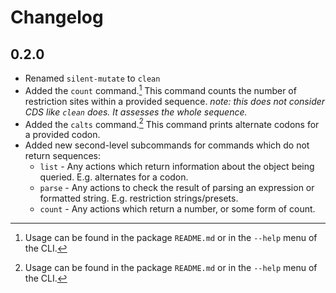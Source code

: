 # Changelog

## 0.2.0

-   Renamed `silent-mutate` to `clean`
-   Added the `count` command.[^1] This command counts the number of restriction sites within a provided sequence.
    _note: this does not consider CDS like `clean` does. It assesses the whole sequence._
-   Added the `calts` command.[^1] This command prints alternate codons for a provided codon.
-   Added new second-level subcommands for commands which do not return sequences:
    -   `list` - Any actions which return information about the object being queried. E.g. alternates for a codon.
    -   `parse` - Any actions to check the result of parsing an expression or formatted string. E.g. restriction strings/presets.
    -   `count` - Any actions which return a number, or some form of count.

[^1]: Usage can be found in the package `README.md` or in the `--help` menu of the CLI.

